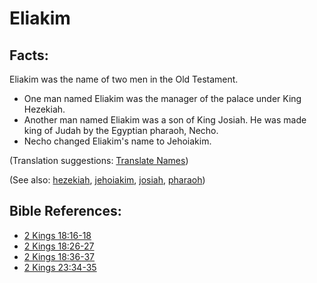 # Eliakim #

## Facts: ##

Eliakim was the name of two men in the Old Testament.

* One man named Eliakim was the manager of the palace under King Hezekiah.
* Another man named Eliakim was a son of King Josiah. He was made king of Judah by the Egyptian pharaoh, Necho.
* Necho changed Eliakim's name to Jehoiakim.

(Translation suggestions: [Translate Names](https://git.door43.org/Door43/en-ta-translate-vol1/src/master/content/translate_names.md))

(See also: [hezekiah](../other/hezekiah.md), [jehoiakim](../other/jehoiakim.md), [josiah](../other/josiah.md), [pharaoh](../other/pharaoh.md))

## Bible References: ##

* [2 Kings 18:16-18](https://door43.org/en/bible/notes/2ki/18/16)
* [2 Kings 18:26-27](https://door43.org/en/bible/notes/2ki/18/26)
* [2 Kings 18:36-37](https://door43.org/en/bible/notes/2ki/18/36)
* [2 Kings 23:34-35](https://door43.org/en/bible/notes/2ki/23/34)


